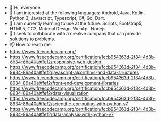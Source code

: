 - 👋 Hi, everyone. 
- 👀 I am interested at the following languages: Android, Java, Kotlin, Python 3, Javascript, Typescript, C#, Go, Dart.
- 🌱 I am currently learning to use at the future: Scripts, Bootstrap5, HTML5, CC3, Material Design, WebApi, Nodejs.
- 💞️ I seek to collaborate with a creative company that can provide solutions to problems.
- 📫 How to reach me.
- https://www.freecodecamp.org/
- https://www.freecodecamp.org/certification/fccb954363d-2f34-4d3b-8934-86a40a9ffef2/responsive-web-design
- https://www.freecodecamp.org/certification/fccb954363d-2f34-4d3b-8934-86a40a9ffef2/javascript-algorithms-and-data-structures
- https://www.freecodecamp.org/certification/fccb954363d-2f34-4d3b-8934-86a40a9ffef2/front-end-development-libraries
- https://www.freecodecamp.org/certification/fccb954363d-2f34-4d3b-8934-86a40a9ffef2/data-visualization
- https://www.freecodecamp.org/certification/fccb954363d-2f34-4d3b-8934-86a40a9ffef2/scientific-computing-with-python-v7
- https://www.freecodecamp.org/certification/fccb954363d-2f34-4d3b-8934-86a40a9ffef2/data-analysis-with-python-v7

<!---
MelvinErnestoSG/MelvinErnestoSG is a ✨ special ✨ repository because its `README.md` (this file) appears on your GitHub profile.
You can click the Preview link to take a look at your changes.
--->
